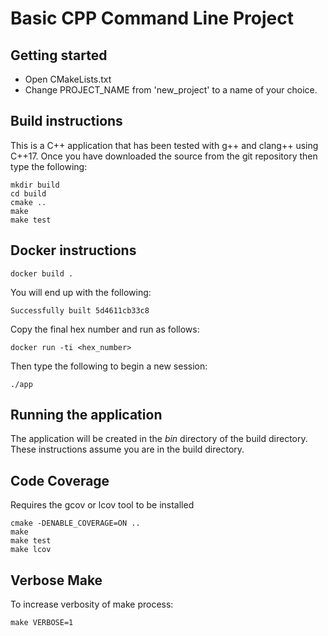 # Basic CPP Command Line Project


<!---[![Build status](https://ci.appveyor.com/api/projects/status/kb60bd7u2wn969l5/branch/master?svg=true)](https://ci.appveyor.com/project/tommccallum/yourapp/branch/master) 
[![codecov](https://codecov.io/gh/tommccallum/yourapp/branch/master/graph/badge.svg?token=QKAZL10PE6)](https://codecov.io/gh/tommccallum/yourapp)
[![Build Status](https://travis-ci.org/tommccallum/yourapp.svg?branch=master)](https://travis-ci.org/tommccallum/yourapp)
[![CMake](https://github.com/tommccallum/yourapp/workflows/CMake/badge.svg)
--->

## Getting started

* Open CMakeLists.txt
* Change PROJECT_NAME from 'new_project' to a name of your choice.

## Build instructions

This is a C++ application that has been tested with g++ and clang++ using C++17.
Once you have downloaded the source from the git repository then type the following:

```
mkdir build
cd build
cmake ..
make
make test
```

## Docker instructions

```
docker build .
```

You will end up with the following:
```
Successfully built 5d4611cb33c8
```
Copy the final hex number and run as follows:
```
docker run -ti <hex_number>
```
Then type the following to begin a new session:
```
./app
```

## Running the application

The application will be created in the _bin_ directory of the build directory. These instructions assume you are in the build directory.

## Code Coverage

Requires the gcov or lcov tool to be installed

```
cmake -DENABLE_COVERAGE=ON ..
make
make test
make lcov
```

## Verbose Make

To increase verbosity of make process:

```
make VERBOSE=1
```